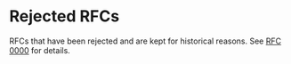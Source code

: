 # Rejected RFCs

RFCs that have been rejected and are kept for historical reasons. See [RFC
0000](../final/0000-rfc_process) for details.
